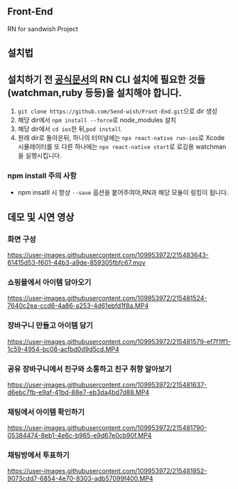 ## Front-End
RN for sandwish Project
## 설치법
## 설치하기 전 [공식문서](https://reactnative.dev/docs/environment-setup)의 RN CLI 설치에 필요한 것들(watchman,ruby 등등)을 설치해야 합니다.
1. `git clone https://github.com/Send-wish/Front-End.git`으로 dir 생성
2. 해당 dir에서 `npm install --force`로 node_modules 설치
3. 해당 dir에서 `cd ios`한 뒤,`pod install`
4. 원래 dir로 돌아온뒤, 하나의 터미널에는 `npx react-native run-ios`로 Xcode 시뮬레이터를 또 다른 하나에는 `npx react-native start`로 로깅용 watchman을 실행시킵니다.

### npm install 주의 사항
- npm insatll 시 항상 `--save` 옵션을 붙어주여야,RN과 해당 모듈이 링킹이 됩니다.


## 데모 및 시연 영상

### 화면 구성
https://user-images.githubusercontent.com/109953972/215483643-61415d53-f601-44b3-a9de-859305fbfc67.mov

### 쇼핑몰에서 아이템 담아오기
https://user-images.githubusercontent.com/109953972/215481524-7640c2ea-ccd6-4a86-a253-4d61ebfd1f8a.MP4

### 장바구니 만들고 아이템 담기
https://user-images.githubusercontent.com/109953972/215481579-ef7f1ff1-1c59-4954-bc08-acfbd0d9d5cd.MP4

### 공유 장바구니에서 친구와 소통하고 친구 취향 알아보기
https://user-images.githubusercontent.com/109953972/215481637-d6ebc7fb-e9af-41bd-88e7-eb3da4bd7d88.MP4

### 채팅에서 아이템 확인하기
https://user-images.githubusercontent.com/109953972/215481790-05384474-8eb1-4e6c-b965-e9d67e0cb90f.MP4

### 채팅방에서 투표하기
https://user-images.githubusercontent.com/109953972/215481852-9073cdd7-6854-4e70-8303-adb57099f400.MP4


